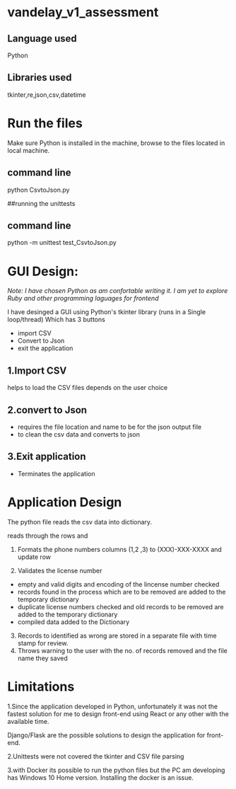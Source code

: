 # vandelay_v1_assessment

## Language used
Python
## Libraries used
tkinter,re,json,csv,datetime

# Run the files

Make sure Python is installed in the machine, browse to the files located in local machine.

## command line 
python CsvtoJson.py

##running the unittests 

## command line
python -m unittest test_CsvtoJson.py

# GUI Design:

*Note: I have chosen Python as am confortable writing it. I am yet to explore Ruby and other programming laguages for frontend*

I have desinged a GUI using Python's tkinter library (runs in a Single loop/thread)
Which has 3 buttons
- import CSV
- Convert to Json
- exit the application

## 1.Import CSV 
helps to load the CSV files depends on the user choice

## 2.convert to Json
- requires the file location and name to be for the json output file
- to clean the csv data and converts to json

## 3.Exit application 
- Terminates the application

# Application Design

The python file reads the csv data into dictionary.

reads through the rows and
1. Formats the phone numbers columns (1,2 ,3) to (XXX)-XXX-XXXX and update row

2. Validates the license number
- empty and valid digits and encoding of the lincense number checked
- records found in the process which are to be removed are added to the temporary dictionary
- duplicate license numbers checked and old records to be removed are added to the temporary dictionary
- compiled data added to the Dictionary

3. Records to identified as wrong are stored in a separate file with time stamp for review.
4. Throws warning to the user with the no. of records removed and the file name they saved

# Limitations

1.Since the application developed in Python, unfortunately it was not the fastest solution for me to design front-end using React or any other with the available time.

Django/Flask are the possible solutions to design the application for front-end.

2.Unittests were not covered the tkinter and CSV file parsing

3.with Docker its possible to run the python files but the PC am developing has Windows 10 Home version. Installing the docker is an issue.
